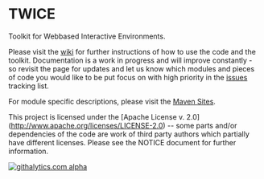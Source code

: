 TWICE
=====

Toolkit for Webbased Interactive Environments.

Please visit the [wiki](https://github.com/olinux/twice/wiki) for further instructions of how to use the code and the toolkit. Documentation is a work in progress and will improve constantly - so revisit the page for updates and let us know which modules and pieces of code you would like to be put focus on with high priority in the [issues](https://github.com/olinux/twice/issues/new) tracking list.

For module specific descriptions, please visit the [Maven Sites](http://olinux.github.com/twice/twice/index.html).

This project is licensed under the [Apache License v. 2.0] (http://www.apache.org/licenses/LICENSE-2.0) -- some parts and/or dependencies of the code are work of third party authors which partially have different licenses. Please see the NOTICE document for further information.

[![githalytics.com alpha](https://cruel-carlota.pagodabox.com/21fc96ecdd5b75775df8dfeea272aa3a "githalytics.com")](http://githalytics.com/olinux/twice)
